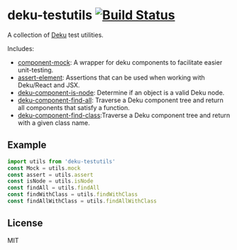 # deku-testutils [![Build Status](https://travis-ci.org/kvnneff/deku-testutils.svg?branch=master)](https://travis-ci.org/kvnneff/deku-testutils)

A collection of [Deku](https://github.com/dekujs/deku) test utilities.

Includes:

- [component-mock](https://github.com/dekujs/component-mock): A wrapper for deku components to facilitate easier unit-testing.
- [assert-element](https://github.com/dekujs/assert-element): Assertions that can be used when working with Deku/React and JSX.
- [deku-component-is-node](https://github.com/kvnneff/deku-component-is-node): Determine if an object is a valid Deku node.
- [deku-component-find-all](https://github.com/kvnneff/deku-component-find-all): Traverse a Deku component tree and return all components that satisfy a function.
- [deku-component-find-class](https://github.com/kvnneff/deku-component-find-all):Traverse a Deku component tree and return with a given class name.

## Example

```js
import utils from 'deku-testutils'
const Mock = utils.mock
const assert = utils.assert
const isNode = utils.isNode
const findAll = utils.findAll
const findWithClass = utils.findWithClass
const findAllWithClass = utils.findAllWithClass
```

## License
MIT

